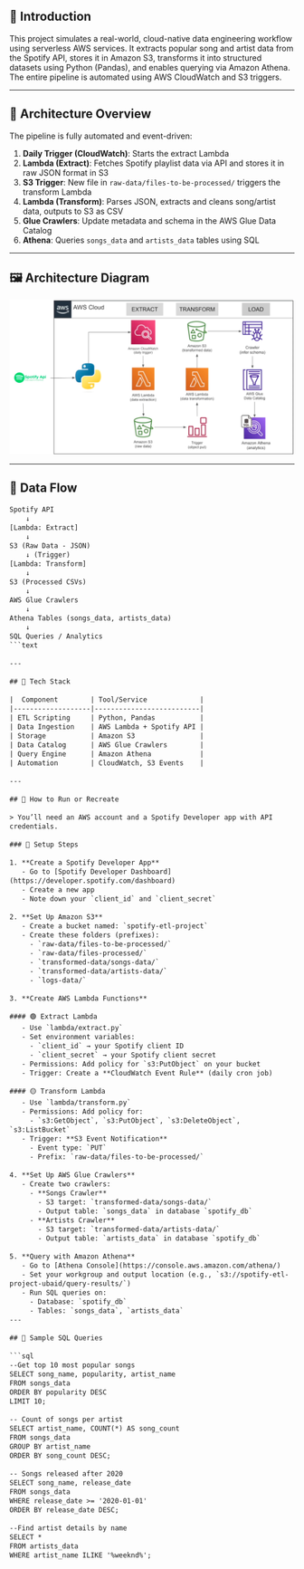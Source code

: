 ## 📌 Introduction

This project simulates a real-world, cloud-native data engineering workflow using serverless AWS services. It extracts popular song and artist data from the Spotify API, stores it in Amazon S3, transforms it into structured datasets using Python (Pandas), and enables querying via Amazon Athena. The entire pipeline is automated using AWS CloudWatch and S3 triggers.

---

## 🧱 Architecture Overview

The pipeline is fully automated and event-driven:

1. **Daily Trigger (CloudWatch)**: Starts the extract Lambda
2. **Lambda (Extract)**: Fetches Spotify playlist data via API and stores it in raw JSON format in S3
3. **S3 Trigger**: New file in `raw-data/files-to-be-processed/` triggers the transform Lambda
4. **Lambda (Transform)**: Parses JSON, extracts and cleans song/artist data, outputs to S3 as CSV
5. **Glue Crawlers**: Update metadata and schema in the AWS Glue Data Catalog
6. **Athena**: Queries `songs_data` and `artists_data` tables using SQL

---

## 🖼️ Architecture Diagram

![Architecture](resources/architecture-diagram.png)

---

## 🔁 Data Flow

```text
Spotify API
    ↓
[Lambda: Extract]
    ↓
S3 (Raw Data - JSON)
    ↓ (Trigger)
[Lambda: Transform]
    ↓
S3 (Processed CSVs)
    ↓
AWS Glue Crawlers
    ↓
Athena Tables (songs_data, artists_data)
    ↓
SQL Queries / Analytics
```text

---

## 🧰 Tech Stack

|  Component        | Tool/Service             |
|-------------------|--------------------------|
| ETL Scripting     | Python, Pandas           |
| Data Ingestion    | AWS Lambda + Spotify API |
| Storage           | Amazon S3                |
| Data Catalog      | AWS Glue Crawlers        |
| Query Engine      | Amazon Athena            |
| Automation        | CloudWatch, S3 Events    |

---

## 🚀 How to Run or Recreate

> You’ll need an AWS account and a Spotify Developer app with API credentials.

### 🧪 Setup Steps

1. **Create a Spotify Developer App**
   - Go to [Spotify Developer Dashboard](https://developer.spotify.com/dashboard)
   - Create a new app
   - Note down your `client_id` and `client_secret`

2. **Set Up Amazon S3**
   - Create a bucket named: `spotify-etl-project`
   - Create these folders (prefixes):
     - `raw-data/files-to-be-processed/`
     - `raw-data/files-processed/`
     - `transformed-data/songs-data/`
     - `transformed-data/artists-data/`
     - `logs-data/`

3. **Create AWS Lambda Functions**

#### 🟢 Extract Lambda
   - Use `lambda/extract.py`
   - Set environment variables:
     - `client_id` → your Spotify client ID
     - `client_secret` → your Spotify client secret
   - Permissions: Add policy for `s3:PutObject` on your bucket
   - Trigger: Create a **CloudWatch Event Rule** (daily cron job)

#### 🟡 Transform Lambda
   - Use `lambda/transform.py`
   - Permissions: Add policy for:
     - `s3:GetObject`, `s3:PutObject`, `s3:DeleteObject`, `s3:ListBucket`
   - Trigger: **S3 Event Notification**
     - Event type: `PUT`
     - Prefix: `raw-data/files-to-be-processed/`

4. **Set Up AWS Glue Crawlers**
   - Create two crawlers:
     - **Songs Crawler**
       - S3 target: `transformed-data/songs-data/`
       - Output table: `songs_data` in database `spotify_db`
     - **Artists Crawler**
       - S3 target: `transformed-data/artists-data/`
       - Output table: `artists_data` in database `spotify_db`

5. **Query with Amazon Athena**
   - Go to [Athena Console](https://console.aws.amazon.com/athena/)
   - Set your workgroup and output location (e.g., `s3://spotify-etl-project-ubaid/query-results/`)
   - Run SQL queries on:
     - Database: `spotify_db`
     - Tables: `songs_data`, `artists_data`
---

## 🧪 Sample SQL Queries

```sql
--Get top 10 most popular songs
SELECT song_name, popularity, artist_name
FROM songs_data
ORDER BY popularity DESC
LIMIT 10;

-- Count of songs per artist
SELECT artist_name, COUNT(*) AS song_count
FROM songs_data
GROUP BY artist_name
ORDER BY song_count DESC;

-- Songs released after 2020
SELECT song_name, release_date
FROM songs_data
WHERE release_date >= '2020-01-01'
ORDER BY release_date DESC;

--Find artist details by name
SELECT *
FROM artists_data
WHERE artist_name ILIKE '%weeknd%';



